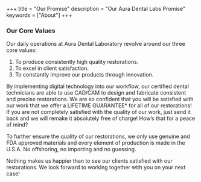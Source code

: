 +++
title = "Our Promise"
description = "Our Aura Dental Labs Promise"
keywords = ["About"]
+++
<div class="heading-left">
    <h3>
    Our Core Values
    </h3>

</div>
Our daily operations at Aura Dental Laboratory revolve around our three core values: 
<ol>
    <li>To produce consistently high quality restorations.</li>
    <li>To excel in client satisfaction.</li>
    <li>To constantly improve our products through innovation. </li>
</ol>

By implementing digital technology into our workflow, our certified dental technicians are able to use CAD/CAM to design and fabricate consistent and precise restorations. We are so confident that you will be satisfied with our work that we offer a LIFETIME GUARANTEE* for all of our restorations! If you are not completely satisfied with the quality of our work, just send it back and we will remake it absolutely free of charge! How’s that for a peace of mind? 


To further ensure the quality of our restorations, we only use genuine and FDA approved materials and every element of production is made in the U.S.A. No offshoring, no importing and no guessing. 


Nothing makes us happier than to see our clients satisfied with our restorations.  We look forward to working together with you on your next case! 


<br>
<br>
<br>
